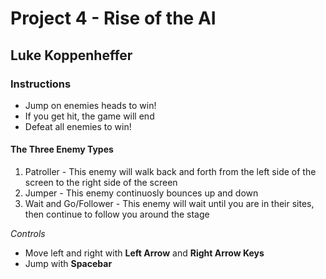 # Project 4 - Rise of the AI
## Luke Koppenheffer

### Instructions
- Jump on enemies heads to win! 
- If you get hit, the game will end
- Defeat all enemies to win!

#### The Three Enemy Types
1. Patroller - This enemy will walk back and forth from the left side of the screen to the right side of the screen
2. Jumper - This enemy continuosly bounces up and down
3. Wait and Go/Follower - This enemy will wait until you are in their sites, then continue to follow you around the stage

*Controls*
- Move left and right with **Left Arrow** and **Right Arrow Keys**
- Jump with **Spacebar**

